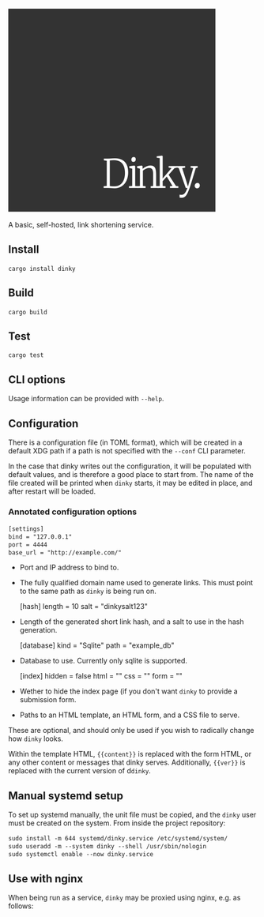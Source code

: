 ![dinky](./logo.svg "dinky")

A basic, self-hosted, link shortening service.

## Install

    cargo install dinky

## Build

    cargo build

## Test

    cargo test

## CLI options

Usage information can be provided with `--help`.

## Configuration

There is a configuration file (in TOML format), which will be created in a
default XDG path if a path is not specified with the `--conf` CLI parameter.

In the case that dinky writes out the configuration, it will be populated with
default values, and is therefore a good place to start from. The name of the
file created will be printed when `dinky` starts, it may be edited in place,
and after restart will be loaded.

### Annotated configuration options

    [settings]
    bind = "127.0.0.1"
    port = 4444
    base_url = "http://example.com/"

- Port and IP address to bind to.
- The fully qualified domain name used to generate links. This must point to
  the same path as `dinky` is being run on.
    
    [hash]
    length = 10
    salt = "dinkysalt123"

- Length of the generated short link hash, and a salt to use in the hash
  generation.
 
    [database]
    kind = "Sqlite"
    path = "example_db"

- Database to use. Currently only sqlite is supported.
  
    [index]
    hidden = false
    html = ""
    css = ""
    form = ""

- Wether to hide the index page (if you don't want `dinky` to provide a
  submission form.
- Paths to an HTML template, an HTML form, and a CSS file to serve.

These are optional, and should only be used if you wish to radically change how
`dinky` looks.

Within the template HTML, `{{content}}` is replaced with the form HTML, or any
other content or messages that dinky serves. Additionally, `{{ver}}` is
replaced with the current version of d`dinky`.

## Manual systemd setup

To set up systemd manually, the unit file must be copied, and the `dinky`
user must be created on the system. From inside the project repository:

    sudo install -m 644 systemd/dinky.service /etc/systemd/system/
    sudo useradd -m --system dinky --shell /usr/sbin/nologin
    sudo systemctl enable --now dinky.service

## Use with nginx

When being run as a service, `dinky` may be proxied using nginx, e.g. as
follows:
